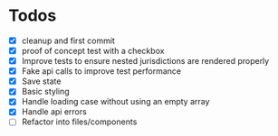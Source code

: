 # Todos

- [x] cleanup and first commit
- [x] proof of concept test with a checkbox
- [x] Improve tests to ensure nested jurisdictions are rendered properly
- [x] Fake api calls to improve test performance
- [x] Save state
- [x] Basic styling
- [x] Handle loading case without using an empty array
- [x] Handle api errors
- [ ] Refactor into files/components
